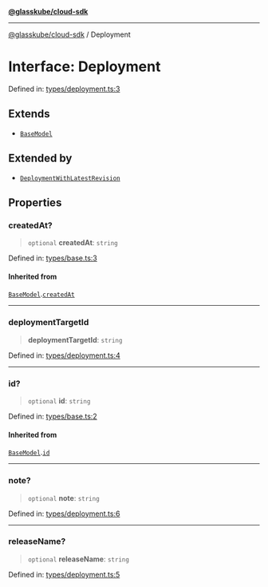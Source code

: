 [**@glasskube/cloud-sdk**](../README.md)

***

[@glasskube/cloud-sdk](../README.md) / Deployment

# Interface: Deployment

Defined in: [types/deployment.ts:3](https://github.com/glasskube/distr/blob/80de58e6e72221ca696881996e5ae90ce94cd9cf/sdk/js/src/types/deployment.ts#L3)

## Extends

- [`BaseModel`](BaseModel.md)

## Extended by

- [`DeploymentWithLatestRevision`](DeploymentWithLatestRevision.md)

## Properties

### createdAt?

> `optional` **createdAt**: `string`

Defined in: [types/base.ts:3](https://github.com/glasskube/distr/blob/80de58e6e72221ca696881996e5ae90ce94cd9cf/sdk/js/src/types/base.ts#L3)

#### Inherited from

[`BaseModel`](BaseModel.md).[`createdAt`](BaseModel.md#createdat)

***

### deploymentTargetId

> **deploymentTargetId**: `string`

Defined in: [types/deployment.ts:4](https://github.com/glasskube/distr/blob/80de58e6e72221ca696881996e5ae90ce94cd9cf/sdk/js/src/types/deployment.ts#L4)

***

### id?

> `optional` **id**: `string`

Defined in: [types/base.ts:2](https://github.com/glasskube/distr/blob/80de58e6e72221ca696881996e5ae90ce94cd9cf/sdk/js/src/types/base.ts#L2)

#### Inherited from

[`BaseModel`](BaseModel.md).[`id`](BaseModel.md#id)

***

### note?

> `optional` **note**: `string`

Defined in: [types/deployment.ts:6](https://github.com/glasskube/distr/blob/80de58e6e72221ca696881996e5ae90ce94cd9cf/sdk/js/src/types/deployment.ts#L6)

***

### releaseName?

> `optional` **releaseName**: `string`

Defined in: [types/deployment.ts:5](https://github.com/glasskube/distr/blob/80de58e6e72221ca696881996e5ae90ce94cd9cf/sdk/js/src/types/deployment.ts#L5)
